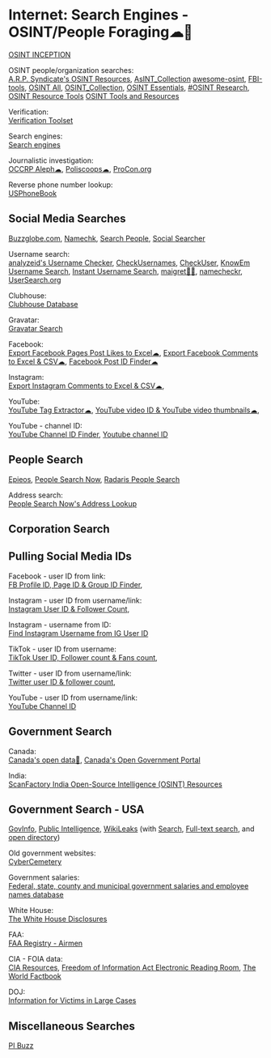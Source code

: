 # Internet: Search Engines - OSINT/People Foraging☁💩

[OSINT INCEPTION](https://start.me/p/Pwy0X4/osint-inception)

OSINT people/organization searches:  
[A.R.P. Syndicate's OSINT Resources](https://asm.arpsyndicate.io/intelligence.html),
[AsINT_Collection](https://start.me/p/b5Aow7/asint_collection)
[awesome-osint](https://github.com/jivoi/awesome-osint),
[FBI-tools](https://github.com/danieldurnea/FBI-tools),
[OSINT All](https://start.me/p/0PwOGl/osint-all),
[OSINT_Collection](https://github.com/Ph055a/OSINT_Collection),
[OSINT Essentials](https://www.osintessentials.com/),
[#OSINT Research](https://start.me/p/rxekAP/osint-research),
[OSINT Resource Tools](https://start.me/p/ELkYYQ/osint-resource-tools)
[OSINT Tools and Resources](https://start.me/p/gy1BgY/osint-tools-and-resources?locale=en)

Verification:  
[Verification Toolset](https://start.me/p/ZGAzN7/verification-toolset)

Search engines:  
[Search engines](https://start.me/p/b56G5Q/search-engines)

Journalistic investigation:  
[OCCRP Aleph☁](https://aleph.occrp.org/),
[Poliscoops☁](https://poliscoops.eu/),
[ProCon.org](https://www.procon.org/)

Reverse phone number lookup:  
[USPhoneBook](https://www.usphonebook.com/)

## Social Media Searches

[Buzzglobe.com](https://buzzglobe.com/),
[Namechk](https://namechk.com/),
[Search People](https://www.search-people.online/),
[Social Searcher](https://www.social-searcher.com/)

Username search:  
[analyzeid's Username Checker](https://analyzeid.com/username/),
[CheckUsernames](https://checkusernames.com/),
[CheckUser](https://checkuser.org/),
[KnowEm Username Search](https://knowem.com/),
[Instant Username Search](https://instantusername.com/),
[maigret💾🐍](https://github.com/soxoj/maigret),
[namecheckr](https://www.namecheckr.com/),
[UserSearch.org](https://usersearch.org/)

Clubhouse:  
[Clubhouse Database](https://clubhousedb.com/)

Gravatar:  
[Gravatar Search](https://gravatar.com/site/check/)

Facebook:  
[Export Facebook Pages Post Likes to Excel☁](https://commentpicker.com/export-likes-facebook.php),
[Export Facebook Comments to Excel & CSV☁](https://commentpicker.com/export-comments-facebook.php),
[Facebook Post ID Finder☁](https://commentpicker.com/facebook-post-id-finder.php)

Instagram:  
[Export Instagram Comments to Excel & CSV☁](https://commentpicker.com/export-comments-instagram.php),

YouTube:  
[YouTube Tag Extractor☁](https://commentpicker.com/youtube-tag-extractor.php),
[YouTube video ID & YouTube video thumbnails☁](https://commentpicker.com/youtube-video-id.php),

YouTube - channel ID:  
[YouTube Channel ID Finder](https://www.streamweasels.com/tools/youtube-channel-id-and-user-id-convertor/),
[Youtube channel ID](https://commentpicker.com/youtube-channel-id.php)

## People Search

[Epieos](https://epieos.com/),
[People Search Now](https://www.peoplesearchnow.com/),
[Radaris People Search](https://radaris.com/)

Address search:  
[People Search Now's Address Lookup](https://www.peoplesearchnow.com/address)

## Corporation Search



## Pulling Social Media IDs

Facebook - user ID from link:  
[FB Profile ID, Page ID & Group ID Finder](https://commentpicker.com/find-facebook-id.php),

Instagram - user ID from username/link:  
[Instagram User ID & Follower Count](https://commentpicker.com/instagram-user-id.php),

Instagram - username from ID:  
[Find Instagram Username from IG User ID](https://commentpicker.com/instagram-username.php)

TikTok - user ID from username:  
[TikTok User ID, Follower count & Fans count](https://commentpicker.com/tiktok-id.php),

Twitter - user ID from username/link:  
[Twitter user ID & follower count](https://commentpicker.com/twitter-id.php),

YouTube - user ID from username/link:  
[YouTube Channel ID](https://commentpicker.com/youtube-channel-id.php)

## Government Search

Canada:  
[Canada's open data🔌](https://open.canada.ca/en/using-open-data),
[Canada's Open Government Portal](https://open.canada.ca/data/dataset)

India:  
[ScanFactory India Open-Source Intelligence (OSINT) Resources](https://in.scanfactory.io/intelligence.html)

## Government Search - USA

[GovInfo](https://www.govinfo.gov/),
[Public Intelligence](https://publicintelligence.net/),
[WikiLeaks](https://wikileaks.org/) (with [Search](https://search.wikileaks.org/), [Full-text search](https://search.wikileaks.org/plusd/), and [open directory](https://file.wikileaks.org/))

Old government websites:  
[CyberCemetery](https://govinfo.library.unt.edu/)

Government salaries:  
[Federal, state, county and municipal government salaries and employee names database](https://pibuzz.com/government-salaries/)

White House:  
[The White House Disclosures](https://www.whitehouse.gov/disclosures/)

FAA:  
[FAA Registry - Airmen](https://amsrvs.registry.faa.gov/airmeninquiry/)

CIA - FOIA data:  
[CIA Resources](https://www.cia.gov/resources/),
[Freedom of Information Act Electronic Reading Room](https://www.cia.gov/readingroom/),
[The World Factbook](https://www.cia.gov/the-world-factbook/)

DOJ:  
[Information for Victims in Large Cases](https://www.justice.gov/information-victims-large-cases)

## Miscellaneous Searches

[PI Buzz](https://pibuzz.com/)
